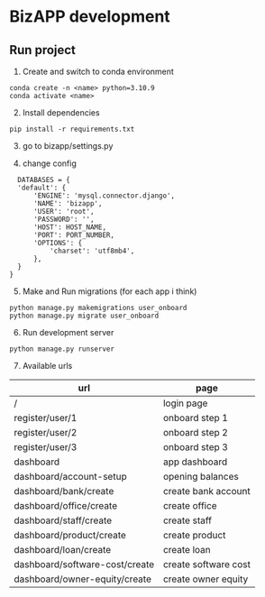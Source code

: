 # BizAPP development

## Run project
1) Create and switch to conda environment

```
conda create -n <name> python=3.10.9
conda activate <name>
```

2) Install dependencies

```
pip install -r requirements.txt
```

3) go to bizapp/settings.py

4) change config

  
  ```
    DATABASES = {
    'default': {
        'ENGINE': 'mysql.connector.django',
        'NAME': 'bizapp',
        'USER': 'root',
        'PASSWORD': '',
        'HOST': HOST_NAME,  
        'PORT': PORT_NUMBER,
        'OPTIONS': {
            'charset': 'utf8mb4',
        },
    }
}
  ```

5) Make and Run migrations (for each app i think)

```
python manage.py makemigrations user_onboard
python manage.py migrate user_onboard 
```

6) Run development server

```
python manage.py runserver
```

7) Available urls

| url | page | 
|----------|----------|
| / | login page | 
| register/user/1 | onboard step 1 |
| register/user/2 | onboard step 2 |
| register/user/3 | onboard step 3 |
| dashboard | app dashboard |
| dashboard/account-setup | opening balances |
| dashboard/bank/create | create bank account |
| dashboard/office/create | create office |
| dashboard/staff/create | create staff |
| dashboard/product/create | create product |
| dashboard/loan/create | create loan |
| dashboard/software-cost/create | create software cost |
| dashboard/owner-equity/create | create owner equity |



 
